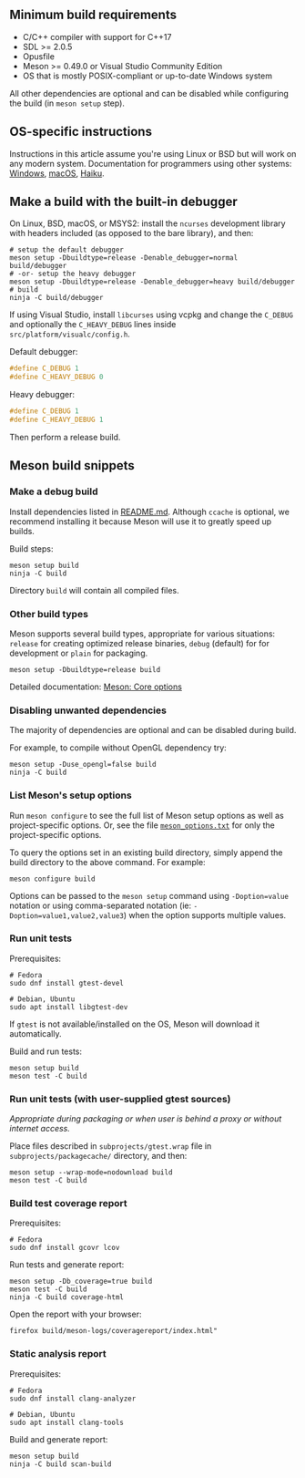 ## Minimum build requirements

  - C/C++ compiler with support for C++17
  - SDL >= 2.0.5
  - Opusfile
  - Meson >= 0.49.0 or Visual Studio Community Edition
  - OS that is mostly POSIX-compliant or up-to-date Windows system

All other dependencies are optional and can be disabled while configuring the
build (in `meson setup` step).

## OS-specific instructions

Instructions in this article assume you're using Linux or BSD but will work
on any modern system. Documentation for programmers using other systems:
[Windows], [macOS], [Haiku].

[Windows]: docs/build-windows.md
[macOS]: docs/build-macos.md
[Haiku]: docs/build-haiku.md

## Make a build with the built-in debugger

On Linux, BSD, macOS, or MSYS2: install the `ncurses` development library
with headers included (as opposed to the bare library), and then:

``` shell
# setup the default debugger
meson setup -Dbuildtype=release -Denable_debugger=normal build/debugger
# -or- setup the heavy debugger
meson setup -Dbuildtype=release -Denable_debugger=heavy build/debugger
# build
ninja -C build/debugger
```

If using Visual Studio, install `libcurses` using vcpkg and change
the `C_DEBUG` and optionally the `C_HEAVY_DEBUG` lines inside
`src/platform/visualc/config.h`.

Default debugger:

``` c++
#define C_DEBUG 1
#define C_HEAVY_DEBUG 0
```

Heavy debugger:

``` c++
#define C_DEBUG 1
#define C_HEAVY_DEBUG 1
```

Then perform a release build.


## Meson build snippets

### Make a debug build

Install dependencies listed in [README.md](README.md).  Although `ccache` is
optional, we recommend installing it because Meson will use it to greatly speed
up builds.

Build steps:

``` shell
meson setup build
ninja -C build
```
Directory `build` will contain all compiled files.

### Other build types

Meson supports several build types, appropriate for various situations:
`release` for creating optimized release binaries, `debug` (default) for
for development or `plain` for packaging.

``` shell
meson setup -Dbuildtype=release build
```
Detailed documentation: [Meson: Core options][meson-core]

[meson-core]: https://mesonbuild.com/Builtin-options.html#core-options

### Disabling unwanted dependencies

The majority of dependencies are optional and can be disabled during build.

For example, to compile without OpenGL dependency try:

``` shell
meson setup -Duse_opengl=false build
ninja -C build
```

### List Meson's setup options

Run `meson configure` to see the full list of Meson setup options as well
as project-specific options. Or, see the file
[`meson_options.txt`](meson_options.txt) for only the project-specific
options.

To query the options set in an existing build directory, simply append
the build directory to the above command. For example:

``` shell
meson configure build
```

Options can be passed to the `meson setup` command using `-Doption=value`
notation or using comma-separated notation (ie: `-Doption=value1,value2,value3`)
when the option supports multiple values.


### Run unit tests

Prerequisites:

``` shell
# Fedora
sudo dnf install gtest-devel
```
``` shell
# Debian, Ubuntu
sudo apt install libgtest-dev
```
If `gtest` is not available/installed on the OS, Meson will download it
automatically.

Build and run tests:

``` shell
meson setup build
meson test -C build
```

### Run unit tests (with user-supplied gtest sources)

*Appropriate during packaging or when user is behind a proxy or without
internet access.*

Place files described in `subprojects/gtest.wrap` file in
`subprojects/packagecache/` directory, and then:

``` shell
meson setup --wrap-mode=nodownload build
meson test -C build
```

### Build test coverage report

Prerequisites:

``` shell
# Fedora
sudo dnf install gcovr lcov
```

Run tests and generate report:

``` shell
meson setup -Db_coverage=true build
meson test -C build
ninja -C build coverage-html
```

Open the report with your browser:

``` shell
firefox build/meson-logs/coveragereport/index.html"
```

### Static analysis report

Prerequisites:

``` shell
# Fedora
sudo dnf install clang-analyzer
```
``` shell
# Debian, Ubuntu
sudo apt install clang-tools
```

Build and generate report:

``` shell
meson setup build
ninja -C build scan-build
```
